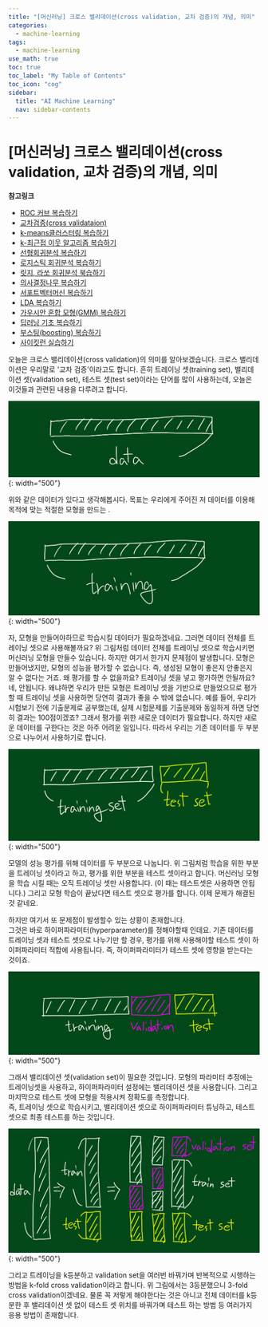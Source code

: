 ```yaml
---
title: "[머신러닝] 크로스 밸리데이션(cross validation, 교차 검증)의 개념, 의미" 
categories:
  - machine-learning
tags:
  - machine-learning
use_math: true
toc: true
toc_label: "My Table of Contents"
toc_icon: "cog"
sidebar:
  title: "AI Machine Learning"
  nav: sidebar-contents
---
```


# [머신러닝] 크로스 밸리데이션(cross validation, 교차 검증)의 개념, 의미

**참고링크**
* [ROC 커브 복습하기](https://losskatsu.github.io/machine-learning/stat-roc-curve/)
* [교차검증(cross validataion)](https://losskatsu.github.io/machine-learning/cross-validation/)
* [k-means클러스터링 복습하기](https://losskatsu.github.io/machine-learning/kmeans-clustering/)
* [k-최근접 이웃 알고리즘 복습하기](https://losskatsu.github.io/machine-learning/knn/)
* [선형회귀분석 복습하기](https://losskatsu.github.io/statistics/simple-regression/)
* [로지스틱 회귀분석 복습하기](https://losskatsu.github.io/statistics/logistic-regression/)
* [릿지, 라쏘 회귀분석 북습하기](https://losskatsu.github.io/machine-learning/l1l2/)
* [의사결정나무 복습하기](https://losskatsu.github.io/machine-learning/decision-tree/)
* [서포트벡터머신 복습하기](https://losskatsu.github.io/machine-learning/svm/)
* [LDA 복습하기](https://losskatsu.github.io/machine-learning/lda/)
* [가우시안 혼합 모형(GMM) 복습하기](https://losskatsu.github.io/machine-learning/gmm/)
* [딥러닝 기초 복습하기](https://losskatsu.github.io/machine-learning/dl-basic01/)
* [부스팅(boosting) 복습하기](https://losskatsu.github.io/machine-learning/boosting/)
* [사이킷런 실습하기](https://losskatsu.github.io/machine-learning/sklearn/)


오늘은 크로스 밸리데이션(cross validation)의 의미를 알아보겠습니다. 
크로스 밸리데이션은 우리말로 '교차 검증'이라고도 합니다. 
흔히 트레이닝 셋(training set), 밸리데이션 셋(validation set), 테스트 셋(test set)이라는 단어를 많이 사용하는데,
오늘은 이것들과 관련된 내용을 다루려고 합니다.

![figure02](/assets/images/ml/validation/validation02.jpg){: width="500"}

위와 같은 데이터가 있다고 생각해봅시다. 
목표는 우리에게 주어진 저 데이터를 이용해 목적에 맞는 적절한 모형을 만드는 . 

![figure03](/assets/images/ml/validation/validation03.jpg){: width="500"}

자, 모형을 만들어야하므로 학습시킬 데이터가 필요하겠네요. 
그러면 데이터 전체를 트레이닝 셋으로 사용해볼까요? 
위 그림처럼 데이터 전체를 트레이닝 셋으로 학습시키면 머신러닝 모형을 만들수 있습니다. 
하지만 여기서 한가지 문제점이 발생합니다. 모형은 만들어냈지만, 모형의 성능을 평가할 수 없습니다. 
즉, 생성된 모형이 좋은지 안좋은지 알 수 없다는 거죠. 
왜 평가를 할 수 없을까요? 트레이닝 셋을 넣고 평가하면 안될까요? 
네, 안됩니다. 왜냐하면 우리가 만든 모형은 트레이닝 셋을 기반으로 만들었으므로 
평가할 때 트레이닝 셋을 사용하면 당연히 결과가 좋을 수 밖에 없습니다. 
예를 들어, 우리가 시험보기 전에 기출문제로 공부했는데, 
실제 시험문제를 기출문제와 동일하게 하면 당연히 결과는 100점이겠죠? 
그래서 평가를 위한 새로운 데이터가 필요합니다. 
하지만 새로운 데이터를 구한다는 것은 아주 어려운 일입니다. 
따라서 우리는 기존 데이터를 두 부분으로 나누어서 사용하기로 합니다. 

![figure04](/assets/images/ml/validation/validation04.jpg){: width="500"}

모델의 성능 평가를 위해 데이터를 두 부분으로 나눕니다. 
위 그림처럼 학습을 위한 부분을 트레이닝 셋이라고 하고, 
평가를 위한 부분을 테스트 셋이라고 합니다. 
머신러닝 모형을 학습 시킬 때는 오직 트레이닝 셋만 사용합니다. (이 때는 테스트셋은 사용하면 안됩니다.) 
그리고 모형 학습이 끝났다면 테스트 셋으로 평가를 합니다. 
이제 문제가 해결된것 같네요. 

하지만 여기서 또 문제점이 발생할수 있는 상황이 존재합니다.  
그것은 바로 하이퍼파라미터(hyperparameter)를 정해야할때 인데요. 
기존 데이터를 트레이닝 셋과 테스트 셋으로 나누기만 할 경우, 
평가를 위해 사용해야할 테스트 셋이 하이퍼파라미터 적합에 사용됩니다. 
즉, 하이퍼파라미터가 테스트 셋에 영향을 받는다는 것이죠. 

![figure05](/assets/images/ml/validation/validation05.jpg){: width="500"}

그래서 밸리데이션 셋(validation set)이 필요한 것입니다. 
모형의 파라미터 추정에는 트레이닝셋을 사용하고, 
하이퍼파라미터 설정에는 밸리데이션 셋을 사용합니다. 
그리고 마지막으로 테스트 셋에 모형을 적용시켜 정확도를 측정합니다.  
즉, 트레이닝 셋으로 학습시키고, 밸리데이션 셋으로 하이퍼파라미터 튜닝하고, 테스트 셋으로 최종 테스트를 하는 것입니다. 

![figure06](/assets/images/ml/validation/validation06.jpg){: width="500"}

그리고 트레이닝을 k등분하고 validation set을 여러번 바꿔가며 반복적으로 시행하는 방법을 k-fold cross validation이라고 합니다. 
위 그림에서는 3등분했으니 3-fold cross validation이겠네요. 
물론 꼭 저렇게 해야한다는 것은 아니고 
전체 데이터를 k등분한 후 밸리데이션 셋 없이 테스트 셋 위치를 바꿔가며 테스트 하는 방법 등 여러가지 응용 방법이 존재합니다. 
